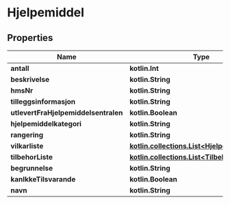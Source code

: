 
# Hjelpemiddel

## Properties
Name | Type | Description | Notes
------------ | ------------- | ------------- | -------------
**antall** | **kotlin.Int** |  | 
**beskrivelse** | **kotlin.String** |  | 
**hmsNr** | **kotlin.String** |  | 
**tilleggsinformasjon** | **kotlin.String** |  | 
**utlevertFraHjelpemiddelsentralen** | **kotlin.Boolean** |  | 
**hjelpemiddelkategori** | **kotlin.String** |  |  [optional]
**rangering** | **kotlin.String** |  |  [optional]
**vilkarliste** | [**kotlin.collections.List&lt;HjelpemiddelVilkar&gt;**](HjelpemiddelVilkar.md) |  |  [optional]
**tilbehorListe** | [**kotlin.collections.List&lt;Tilbehor&gt;**](Tilbehor.md) |  |  [optional]
**begrunnelse** | **kotlin.String** |  |  [optional]
**kanIkkeTilsvarande** | **kotlin.Boolean** |  |  [optional]
**navn** | **kotlin.String** |  |  [optional]



